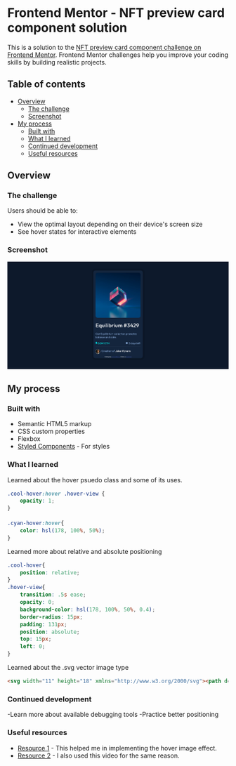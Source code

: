 # Frontend Mentor - NFT preview card component solution

This is a solution to the [NFT preview card component challenge on Frontend Mentor](https://www.frontendmentor.io/challenges/nft-preview-card-component-SbdUL_w0U). Frontend Mentor challenges help you improve your coding skills by building realistic projects. 

## Table of contents

- [Overview](#overview)
  - [The challenge](#the-challenge)
  - [Screenshot](#screenshot)
- [My process](#my-process)
  - [Built with](#built-with)
  - [What I learned](#what-i-learned)
  - [Continued development](#continued-development)
  - [Useful resources](#useful-resources)

## Overview

### The challenge

Users should be able to:

- View the optimal layout depending on their device's screen size
- See hover states for interactive elements

### Screenshot

![](./screenshot.png)

## My process

### Built with

- Semantic HTML5 markup
- CSS custom properties
- Flexbox
- [Styled Components](https://styled-components.com/) - For styles

### What I learned
Learned about the hover psuedo class and some of its uses.

```css
.cool-hover:hover .hover-view {
    opacity: 1;
}

.cyan-hover:hover{
    color: hsl(178, 100%, 50%);
}
```
Learned more about relative and absolute positioning
```css
.cool-hover{
    position: relative;
}
.hover-view{
    transition: .5s ease;
    opacity: 0;
    background-color: hsl(178, 100%, 50%, 0.4);
    border-radius: 15px;
    padding: 131px;
    position: absolute;
    top: 15px;
    left: 0;
}
```
Learned about the .svg vector image type

```html
<svg width="11" height="18" xmlns="http://www.w3.org/2000/svg"><path d="M11 10.216 5.5 18 0 10.216l5.5 3.263 5.5-3.262ZM5.5 0l5.496 9.169L5.5 12.43 0 9.17 5.5 0Z" fill="#00FFF8"/></svg>
```

### Continued development
-Learn more about available debugging tools
-Practice better positioning

### Useful resources

- [Resource 1](https://www.w3schools.com/howto/tryit.asp?filename=tryhow_css_image_overlay_opacity) - This helped me in implementing the hover image effect.
- [Resource 2](https://www.youtube.com/watch?v=XEhR_EfKI7o) - I also used this video for the same reason.